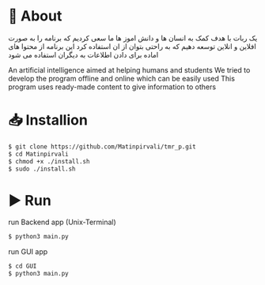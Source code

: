 # 📃 About

یک ربات با هدف کمک به انسان ها و دانش اموز ها
ما سعی کردیم که برنامه را به صورت افلاین و انلاین توسعه دهیم که به راحتی بتوان از ان استفاده کرد 
این برنامه از محتوا های اماده برای دادن اطلاعات به دیگران استفاده می شود

An artificial intelligence aimed at helping humans and students
We tried to develop the program offline and online which can be easily used
This program uses ready-made content to give information to others

# 📥 Installion

```bash
$ git clone https://github.com/Matinpirvali/tmr_p.git
$ cd Matinpirvali
$ chmod +x ./install.sh
$ sudo ./install.sh
```

# ▶️ Run 

run Backend app (Unix-Terminal)

```bash
$ python3 main.py
```

run GUI app

```bash
$ cd GUI
$ python3 main.py
```
